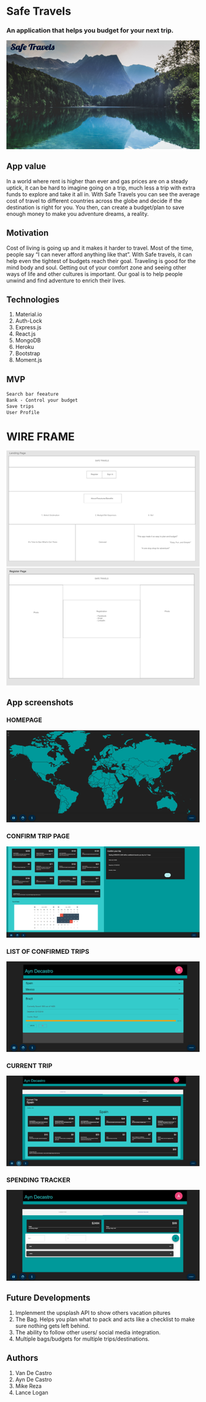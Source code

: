 # Safe Travels

### An application that helps you budget for your next trip.

![LOGO](./client/public/safetravels.jpg)

## App value

In a world where rent is higher than ever and gas prices are on a steady uptick, it can be hard to imagine going on a trip, much less a trip with extra funds to explore and take it all in. With Safe Travels you can see the average cost of travel to different countries across the globe and decide if the destination is right for you. You then, can create a budget/plan to save enough money to make you adventure dreams, a reality.

## Motivation

Cost of living is going up and it makes it harder to travel. Most of the time, people say “I can never afford anything like that”. With Safe travels, it can help even the tightest of budgets reach their goal. Traveling is good for the mind body and soul. Getting out of your comfort zone and seeing other ways of life and other cultures is important. Our goal is to help people unwind and find adventure to enrich their lives.

## Technologies

1. Material.io
2. Auth-Lock
3. Express.js
4. React.js
5. MongoDB
6. Heroku
7. Bootstrap
8. Moment.js

## MVP

    Search bar feeature
    Bank - Control your budget
    Save trips
    User Profile

# WIRE FRAME

![WIREFRAME](./client/public/wire_frame.png)
![WIREFRAME2](./client/public/wire_frame2.png)

## App screenshots

### HOMEPAGE

![Home](./client/public/app.home.png)

### CONFIRM TRIP PAGE

![confirm trip page](./client/public/confirm.trip.png)

### LIST OF CONFIRMED TRIPS

![Trip list page](./client/public/trip.list.png)

### CURRENT TRIP

![current trip page](./client/public/current.trip.png)

### SPENDING TRACKER

![spending tracker page](./client/public/spending.tracker.png)

## Future Developments

1. Implenment the upsplash API to show others vacation pitures
2. The Bag. Helps you plan what to pack and acts like a checklist to make sure nothing gets left behind.
3. The ability to follow other users/ social media integration.
4. Multiple bags/budgets for multiple trips/destinations.

## Authors

1. Van De Castro
2. Ayn De Castro
3. Mike Reza
4. Lance Logan
